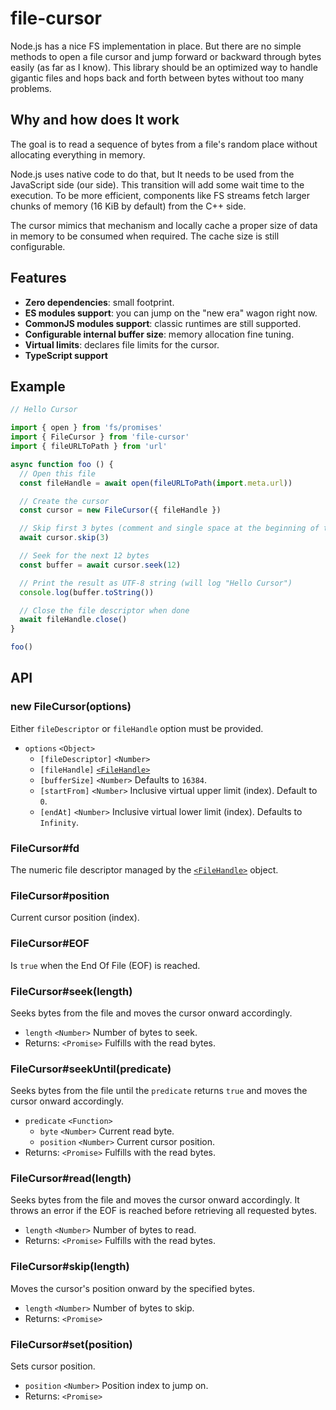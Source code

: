 # file-cursor

Node.js has a nice FS implementation in place. But there are no simple methods to open a file cursor and jump forward or backward through bytes easily (as far as I know). This library should be an optimized way to handle gigantic files and hops back and forth between bytes without too many problems.

## Why and how does It work

The goal is to read a sequence of bytes from a file's random place without allocating everything in memory.

Node.js uses native code to do that, but It needs to be used from the JavaScript side (our side). This transition will add some wait time to the execution. To be more efficient, components like FS streams fetch larger chunks of memory (16 KiB by default) from the C++ side.

The cursor mimics that mechanism and locally cache a proper size of data in memory to be consumed when required. The cache size is still configurable.

## Features

- **Zero dependencies**: small footprint.
- **ES modules support**: you can jump on the "new era" wagon right now.
- **CommonJS modules support**: classic runtimes are still supported.
- **Configurable internal buffer size**: memory allocation fine tuning.
- **Virtual limits**: declares file limits for the cursor.
- **TypeScript support**

## Example

```javascript
// Hello Cursor

import { open } from 'fs/promises'
import { FileCursor } from 'file-cursor'
import { fileURLToPath } from 'url'

async function foo () {
  // Open this file
  const fileHandle = await open(fileURLToPath(import.meta.url))

  // Create the cursor
  const cursor = new FileCursor({ fileHandle })

  // Skip first 3 bytes (comment and single space at the beginning of this file)
  await cursor.skip(3)

  // Seek for the next 12 bytes
  const buffer = await cursor.seek(12)

  // Print the result as UTF-8 string (will log "Hello Cursor")
  console.log(buffer.toString())

  // Close the file descriptor when done
  await fileHandle.close()
}

foo()
```

## API

### **new FileCursor(options)**

Either `fileDescriptor` or `fileHandle` option must be provided.

- `options` `<Object>`
  - `[fileDescriptor]` `<Number>`
  - `[fileHandle]` [`<FileHandle>`](https://nodejs.org/api/fs.html#class-filehandle)
  - `[bufferSize]` `<Number>` Defaults to `16384`.
  - `[startFrom]` `<Number>` Inclusive virtual upper limit (index). Default to `0`.
  - `[endAt]` `<Number>` Inclusive virtual lower limit (index). Defaults to `Infinity`.

### **FileCursor#fd**

The numeric file descriptor managed by the [`<FileHandle>`](https://nodejs.org/api/fs.html#class-filehandle) object.

### **FileCursor#position**

Current cursor position (index).

### **FileCursor#EOF**

Is `true` when the End Of File (EOF) is reached.

### **FileCursor#seek(length)**

Seeks bytes from the file and moves the cursor onward accordingly.

- `length` `<Number>` Number of bytes to seek.
- Returns: `<Promise>` Fulfills with the read bytes.

### **FileCursor#seekUntil(predicate)**

Seeks bytes from the file until the `predicate` returns `true` and moves the cursor onward accordingly.

- `predicate` `<Function>`
  - `byte` `<Number>` Current read byte.
  - `position` `<Number>` Current cursor position.
- Returns: `<Promise>` Fulfills with the read bytes.

### **FileCursor#read(length)**

Seeks bytes from the file and moves the cursor onward accordingly. It throws an error if the EOF is reached before retrieving all requested bytes.

- `length` `<Number>` Number of bytes to read.
- Returns: `<Promise>` Fulfills with the read bytes.

### **FileCursor#skip(length)**

Moves the cursor's position onward by the specified bytes.

- `length` `<Number>` Number of bytes to skip.
- Returns: `<Promise>`

### **FileCursor#set(position)**

Sets cursor position.

- `position` `<Number>` Position index to jump on.
- Returns: `<Promise>`
